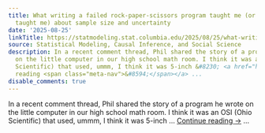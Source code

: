 ```yaml
---
title: What writing a failed rock-paper-scissors program taught me (or should have
  taught me) about sample size and uncertainty
date: '2025-08-25'
linkTitle: https://statmodeling.stat.columbia.edu/2025/08/25/what-writing-a-failed-rock-paper-scissors-program-taught-me-or-should-have-taught-me-about-sample-size-and-uncertainty/
source: Statistical Modeling, Causal Inference, and Social Science
description: In a recent comment thread, Phil shared the story of a program he wrote
  on the little computer in our high school math room. I think it was an OSI (Ohio
  Scientific) that used, ummm, I think it was 5-inch &#8230; <a href="https://statmodeling.stat.columbia.edu/2025/08/25/what-writing-a-failed-rock-paper-scissors-program-taught-me-or-should-have-taught-me-about-sample-size-and-uncertainty/">Continue
  reading <span class="meta-nav">&#8594;</span></a> ...
disable_comments: true
---
```

In a recent comment thread, Phil shared the story of a program he wrote on the little computer in our high school math room. I think it was an OSI (Ohio Scientific) that used, ummm, I think it was 5-inch &#8230; <a href="https://statmodeling.stat.columbia.edu/2025/08/25/what-writing-a-failed-rock-paper-scissors-program-taught-me-or-should-have-taught-me-about-sample-size-and-uncertainty/">Continue reading <span class="meta-nav">&#8594;</span></a> ...